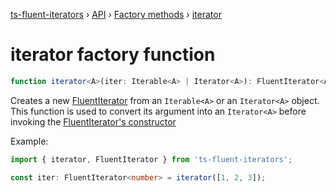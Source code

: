 [ts-fluent-iterators](../../README.md) › [API](../index.md) ›
[Factory methods](../index.md#factories) › [iterator](iterator.md)

# iterator factory function

```typescript
function iterator<A>(iter: Iterable<A> | Iterator<A>): FluentIterator<A>;
```

Creates a new [FluentIterator<A>](../iterators/fluent_iterator.md) from an `Iterable<A>`
or an `Iterator<A>` object.  
This function is used to convert its argument into an `Iterator<A>` before
invoking the [FluentIterator's constructor](../iterators/fluent_iterator.md#constructor)

Example:

```typescript
import { iterator, FluentIterator } from 'ts-fluent-iterators';

const iter: FluentIterator<number> = iterator([1, 2, 3]);
```
